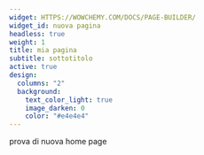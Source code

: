 ```yaml
---
widget: HTTPS://WOWCHEMY.COM/DOCS/PAGE-BUILDER/
widget_id: nuova pagina
headless: true
weight: 1
title: mia pagina
subtitle: sottotitolo
active: true
design:
  columns: "2"
  background:
    text_color_light: true
    image_darken: 0
    color: "#e4e4e4"
---
```

prova di nuova home page